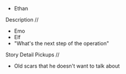 - Ethan

Description //
- Emo
- Elf
- "What's the next step of the operation"


Story Detail Pickups //
* Old scars that he doesn't want to talk about
